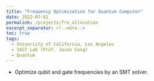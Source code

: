 ```yaml
---
title: "Frequency Optimization for Quantum Computer"
date: 2022-07-01
permalink: /projects/fre_allocation
excerpt_separator: <!--more-->
toc: true
tags:
  - University of California, Los Angeles
  - VAST Lab (Prof. Jason Cong)
  - Quantum
---
```


<!-- ---
title: "Frequency Allocation for Quantum Hardware"
collection: Quantum-related
type: "Quantum-related"
permalink: /projects/fre_allocation
venue: "VAST Lab (Prof. Jason Cong)"
date: 2022-11-01
location: "University of California, Los Angeles"
--- -->

<!-- [More information here]() -->

* Optimize qubit and gate frequencies by an SMT solver.
<!--more-->